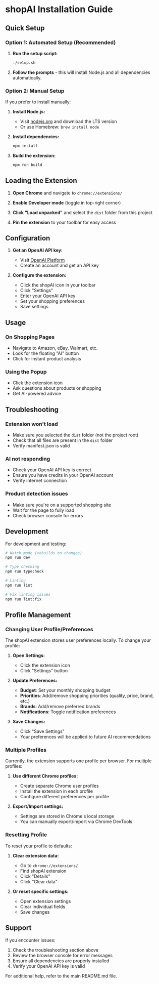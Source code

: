 # shopAI Installation Guide

## Quick Setup

### Option 1: Automated Setup (Recommended)

1. **Run the setup script:**
   ```bash
   ./setup.sh
   ```

2. **Follow the prompts** - this will install Node.js and all dependencies automatically.

### Option 2: Manual Setup

If you prefer to install manually:

1. **Install Node.js:**
   - Visit [nodejs.org](https://nodejs.org/) and download the LTS version
   - Or use Homebrew: `brew install node`

2. **Install dependencies:**
   ```bash
   npm install
   ```

3. **Build the extension:**
   ```bash
   npm run build
   ```

## Loading the Extension

1. **Open Chrome** and navigate to `chrome://extensions/`

2. **Enable Developer mode** (toggle in top-right corner)

3. **Click "Load unpacked"** and select the `dist` folder from this project

4. **Pin the extension** to your toolbar for easy access

## Configuration

1. **Get an OpenAI API key:**
   - Visit [OpenAI Platform](https://platform.openai.com/)
   - Create an account and get an API key

2. **Configure the extension:**
   - Click the shopAI icon in your toolbar
   - Click "Settings"
   - Enter your OpenAI API key
   - Set your shopping preferences
   - Save settings

## Usage

### On Shopping Pages
- Navigate to Amazon, eBay, Walmart, etc.
- Look for the floating "AI" button
- Click for instant product analysis

### Using the Popup
- Click the extension icon
- Ask questions about products or shopping
- Get AI-powered advice

## Troubleshooting

### Extension won't load
- Make sure you selected the `dist` folder (not the project root)
- Check that all files are present in the `dist` folder
- Verify manifest.json is valid

### AI not responding
- Check your OpenAI API key is correct
- Ensure you have credits in your OpenAI account
- Verify internet connection

### Product detection issues
- Make sure you're on a supported shopping site
- Wait for the page to fully load
- Check browser console for errors

## Development

For development and testing:

```bash
# Watch mode (rebuilds on changes)
npm run dev

# Type checking
npm run typecheck

# Linting
npm run lint

# Fix linting issues
npm run lint:fix
```

## Profile Management

### Changing User Profile/Preferences

The shopAI extension stores user preferences locally. To change your profile:

1. **Open Settings:**
   - Click the extension icon
   - Click "Settings" button

2. **Update Preferences:**
   - **Budget**: Set your monthly shopping budget
   - **Priorities**: Add/remove shopping priorities (quality, price, brand, etc.)
   - **Brands**: Add/remove preferred brands
   - **Notifications**: Toggle notification preferences

3. **Save Changes:**
   - Click "Save Settings"
   - Your preferences will be applied to future AI recommendations

### Multiple Profiles

Currently, the extension supports one profile per browser. For multiple profiles:

1. **Use different Chrome profiles:**
   - Create separate Chrome user profiles
   - Install the extension in each profile
   - Configure different preferences per profile

2. **Export/Import settings:**
   - Settings are stored in Chrome's local storage
   - You can manually export/import via Chrome DevTools

### Resetting Profile

To reset your profile to defaults:

1. **Clear extension data:**
   - Go to `chrome://extensions/`
   - Find shopAI extension
   - Click "Details"
   - Click "Clear data"

2. **Or reset specific settings:**
   - Open extension settings
   - Clear individual fields
   - Save changes

## Support

If you encounter issues:

1. Check the troubleshooting section above
2. Review the browser console for error messages
3. Ensure all dependencies are properly installed
4. Verify your OpenAI API key is valid

For additional help, refer to the main README.md file. 